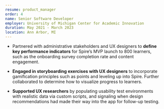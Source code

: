 ```yaml
---
resume: product_manager
order: 4
name: Senior Software Developer
employer: University of Michigan Center for Academic Innovation
duration: May 2021 - March 2023
location: Ann Arbor, MI
---
```


- Partnered with administrative stakeholders and UX designers to **define key performance indicators** for Spire’s MVP launch to 800 learners, such as the onboarding survey completion rate and content engagement.

- **Engaged in storyboarding exercises with UX designers** to incorporate gamification principles such as points and leveling up into Spire. Further collaborated to determine how to visualize progress to learners.

- **Supported UX researchers** by populating usability test environments with realistic data via custom scripts, and signaling when design recommendations had made their way into the app for follow-up testing.

